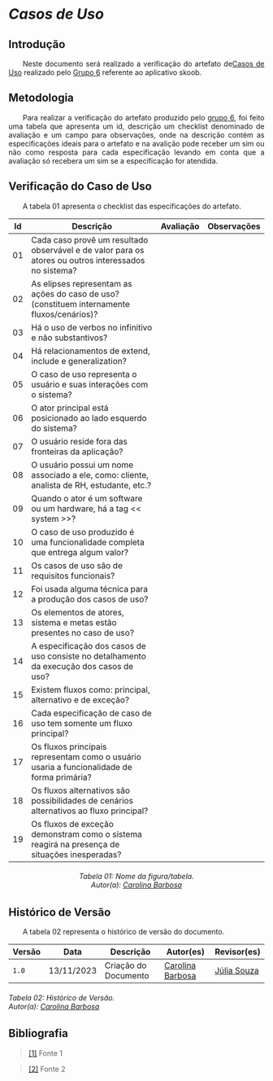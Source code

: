 # ***Casos de Uso***

## **Introdução**
<p align="justify">
&emsp;&emsp;Neste documento será realizado a verificação do artefato de<a href="https://requisitos-de-software.github.io/2023.2-Skoob/modelagem/casos_de_uso/">Casos de Uso</a> realizado pelo <a href="https://requisitos-de-software.github.io/2023.2-Skoob/">Grupo 6</a> referente ao aplicativo skoob.
</p>

## **Metodologia**
<p align="justify">
&emsp;&emsp;Para realizar a verificação do artefato produzido pelo <a href="https://requisitos-de-software.github.io/2023.2-Skoob/">grupo 6</a>, foi feito uma tabela que apresenta um id, descrição um checklist denominado de avaliação e um campo para observações, onde na descrição contém as especificações ideais para o artefato e na avalição pode receber um sim ou não como resposta para cada especificação levando em conta que a avaliação só recebera um sim se a especificação for atendida.
</p>

## **Verificação do Caso de Uso**
<p align="justify">
&emsp;&emsp;A tabela 01 apresenta o checklist das especificações do artefato. 
</p>

| Id | Descrição | Avaliação | Observações |
|----|-----------|-----------|-------------|
| 01 |Cada caso provê um resultado observável e de valor para os atores ou outros interessados no sistema? | | |
| 02 |As elipses representam as ações do caso de uso? (constituem internamente fluxos/cenários)? | | |
| 03 |Há o uso de verbos no infinitivo e não substantivos? | | |
| 04 |Há relacionamentos de extend, include e generalization? | | |
| 05 |O caso de uso representa o usuário e suas interações com o sistema? | | |
| 06 |O ator principal está posicionado ao lado esquerdo do sistema? | | |
| 07 |O usuário reside fora das fronteiras da aplicação? | | |
| 08 |O usuário possui um nome associado a ele, como: cliente, analista de RH, estudante, etc.? | | |
| 09 |Quando o ator é um software ou um hardware, há a tag << system >>? | | |
| 10 |O caso de uso produzido é uma funcionalidade completa que entrega algum valor? | | |
| 11 |Os casos de uso são de requisitos funcionais? | | |
| 12 |Foi usada alguma técnica para a produção dos casos de uso? | | |
| 13 |Os elementos de atores, sistema e metas estão presentes no caso de uso? | | |
| 14 |A especificação dos casos de uso consiste no detalhamento da execução dos casos de uso? | | |
| 15 |Existem fluxos como: principal, alternativo e de exceção? | | |
| 16 |Cada especificação de caso de uso tem somente um fluxo principal? | | |
| 17 |Os fluxos principais representam como o usuário usaria a funcionalidade de forma primária? | | |
| 18 |Os fluxos alternativos são possibilidades de cenários alternativos ao fluxo principal? | | |
| 19 |Os fluxos de exceção demonstram como o sistema reagirá na presença de situações inesperadas? | | |

<p align="justify">
<h6 align = "center"> Tabela 01: Nome da figura/tabela.
<br> Autor(a): <a href="https://github.com/CarolinaBarb">Carolina Barbosa</a></h6>
</p>


## **Histórico de Versão**
<p align="justify">
&emsp;&emsp;A tabela 02 representa o histórico de versão do documento.
</p>

| Versão | Data | Descrição | Autor(es) | Revisor(es) |
| ------ | ---- | --------- | --------- | ---------- |
| `1.0`  | 13/11/2023 | Criação do Documento | [Carolina Barbosa](https://github.com/CarolinaBarb) | [Júlia Souza](https://github.com/JuliaSSouza) |
<h6> Tabela 02: Histórico de Versão.
<br> Autor(a): <a href="https://github.com/CarolinaBarb">Carolina Barbosa</a></h6>

## **Bibliografia**
> <a href="https://Link_da_fonte">[1]</a> Fonte 1

> <a href="https://Link_da_fonte">[2]</a> Fonte 2
